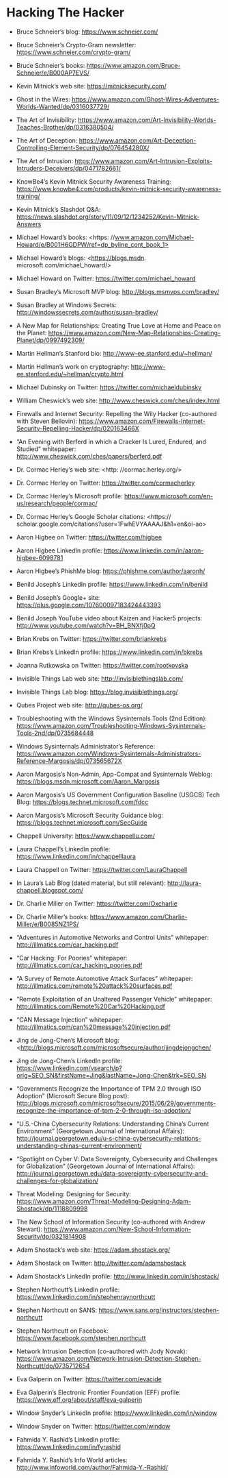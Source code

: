# Hacking The Hacker
- Bruce Schneier’s blog: <https://www.schneier.com/>
- Bruce Schneier’s Crypto-Gram newsletter: <https://www.schneier.com/crypto-gram/>
- Bruce Schneier’s books: <https://www.amazon.com/Bruce-Schneier/e/B000AP7EVS/>

- Kevin Mitnick’s web site: <https://mitnicksecurity.com/>
- Ghost in the Wires: <https://www.amazon.com/Ghost-Wires-Adventures-Worlds-Wanted/dp/0316037729/>
- The Art of Invisibility: <https://www.amazon.com/Art-Invisibility-Worlds-Teaches-Brother/dp/0316380504/>
- The Art of Deception: <https://www.amazon.com/Art-Deception-Controlling-Element-Security/dp/076454280X/>
- The Art of Intrusion: <https://www.amazon.com/Art-Intrusion-Exploits-Intruders-Deceivers/dp/0471782661/>
- KnowBe4’s Kevin Mitnick Security Awareness Training: <https://www.knowbe4.com/products/kevin-mitnick-security-awareness-training/>
- Kevin Mitnick’s Slashdot Q&A: <https://news.slashdot.org/story/11/09/12/1234252/Kevin-Mitnick-Answers>

- Michael Howard’s books: <https: //www.amazon.com/Michael-Howard/e/B001H6GDPW/ref=dp_byline_cont_book_1>
- Michael Howard’s blogs: <https://blogs.msdn. microsoft.com/michael_howard/>
- Michael Howard on Twitter: <https://twitter.com/michael_howard>

- Susan Bradley’s Microsoft MVP blog: <http://blogs.msmvps.com/bradley/>
- Susan Bradley at Windows Secrets: <http://windowssecrets.com/author/susan-bradley/>

- A New Map for Relationships: Creating True Love at Home and Peace on the Planet: <https://www.amazon.com/New-Map-Relationships-Creating-Planet/dp/0997492309/>
- Martin Hellman’s Stanford bio: <http://www-ee.stanford.edu/~hellman/>
- Martin Hellman’s work on cryptography: <http://www-ee.stanford.edu/~hellman/crypto.html>

- Michael Dubinsky on Twitter: <https://twitter.com/michaeldubinsky>

- William Cheswick’s web site: <http://www.cheswick.com/ches/index.html>
- Firewalls and Internet Security: Repelling the Wily Hacker (co-authored with Steven Bellovin): <https://www.amazon.com/Firewalls-Internet-Security-Repelling-Hacker/dp/020163466X>
- “An Evening with Berferd in which a Cracker Is Lured, Endured, and Studied” whitepaper: <http://www.cheswick.com/ches/papers/berferd.pdf>

- Dr. Cormac Herley’s web site: <http: //cormac.herley.org/>
- Dr. Cormac Herley on Twitter: <https://twitter.com/cormacherley>
- Dr. Cormac Herley’s Microsoft profile: <https://www.microsoft.com/en-us/research/people/cormac/>
- Dr. Cormac Herley’s Google Scholar citations: <https:// scholar.google.com/citations?user=1FwhEVYAAAAJ&h1=en&oi-ao>

- Aaron Higbee on Twitter: <https://twitter.com/higbee>
- Aaron Higbee LinkedIn profile: <https://www.linkedin.com/in/aaron-higbee-6098781>
- Aaron Higbee’s PhishMe blog: <https://phishme.com/author/aaronh/>

- Benild Joseph’s LinkedIn profile: <https://www.linkedin.com/in/benild>
- Benild Joseph’s Google+ site: <https://plus.google.com/107600097183424443393>
- Benild Joseph YouTube video about Kaizen and Hacker5 projects: <http://www.youtube.com/watch?v=BH_BNXfj0pQ>

- Brian Krebs on Twitter: <https://twitter.com/briankrebs>
- Brian Krebs’s LinkedIn profile: <https://www.linkedin.com/in/bkrebs>

- Joanna Rutkowska on Twitter: <https://twitter.com/rootkovska>
- Invisible Things Lab web site: <http://invisiblethingslab.com/>
- Invisible Things Lab blog: <https://blog.invisiblethings.org/>
- Qubes Project web site: <http://qubes-os.org/>

- Troubleshooting with the Windows Sysinternals Tools (2nd Edition): <https://www.amazon.com/Troubleshooting-Windows-Sysinternals-Tools-2nd/dp/0735684448>
- Windows Sysinternals Administrator’s Reference: <https://www.amazon.com/Windows-Sysinternals-Administrators-Reference-Margosis/dp/073565672X>
- Aaron Margosis’s Non-Admin, App-Compat and Sysinternals Weblog: <https://blogs.msdn.microsoft.com/Aaron_Margosis>
- Aaron Margosis’s US Government Configuration Baseline (USGCB) Tech Blog: <https://blogs.technet.microsoft.com/fdcc>
- Aaron Margosis’s Microsoft Security Guidance blog: <https://blogs.technet.microsoft.com/SecGuide>

- Chappell University: <https://www.chappellu.com/>
- Laura Chappell’s LinkedIn profile: <https://www.linkedin.com/in/chappelllaura>
- Laura Chappell on Twitter: <https://twitter.com/LauraChappell>
- In Laura’s Lab Blog (dated material, but still relevant): <http://laura-chappell.blogspot.com/>

- Dr. Charlie Miller on Twitter: <https://twitter.com/Oxcharlie>
- Dr. Charlie Miller’s books: <https://www.amazon.com/Charlie-Miller/e/B0085NZ1PS/>

- “Adventures in Automotive Networks and Control Units” whitepaper: <http://illmatics.com/car_hacking.pdf>
- “Car Hacking: For Poories” whitepaper: <http://illmatics.com/car_hacking_poories.pdf>
- “A Survey of Remote Automotive Attack Surfaces” whitepaper: <http://illmatics.com/remote%20attack%20surfaces.pdf>
- “Remote Exploitation of an Unaltered Passenger Vehicle” whitepaper: <http://illmatics.com/Remote%20Car%20Hacking.pdf>
- “CAN Message Injection” whitepaper: <http://illmatics.com/can%20message%20injection.pdf>

- Jing de Jong-Chen’s Microsoft blog: <http://blogs.microsoft.com/microsoftsecure/author/jingdejongchen/
- Jing de Jong-Chen’s LinkedIn profile: <https://www.linkedin.com/vsearch/p?orig=SEO_SN&firstName=Jing&lastName=Jong-Chen&trk=SEO_SN>
- “Governments Recognize the Importance of TPM 2.0 through ISO Adoption” (Microsoft Secure Blog post): <http://blogs.microsoft.com/microsoftsecure/2015/06/29/governments-recognize-the-importance-of-tpm-2-0-through-iso-adoption/>
- “U.S.-China Cybersecurity Relations: Understanding China’s Current Environment” (Georgetown Journal of International Affairs): <http://journal.georgetown.edu/u-s-china-cybersecurity-relations-understanding-chinas-current-environment/>
- “Spotlight on Cyber V: Data Sovereignty, Cybersecurity and Challenges for Globalization” (Georgetown Journal of International Affairs): <http://journal.georgetown.edu/data-sovereignty-cybersecurity-and-challenges-for-globalization/>

- Threat Modeling: Designing for Security: <https://www.amazon.com/Threat-Modeling-Designing-Adam-Shostack/dp/1118809998>
- The New School of Information Security (co-authored with Andrew Stewart): <https://www.amazon.com/New-School-Information-Security/dp/0321814908>
- Adam Shostack’s web site: <https://adam.shostack.org/>
- Adam Shostack on Twitter: <http://twitter.com/adamshostack>
- Adam Shostack’s LinkedIn profile: <http://www.linkedin.com/in/shostack/>

- Stephen Northcutt’s LinkedIn profile: <https://www.linkedin.com/in/stephenraynorthcutt>
- Stephen Northcutt on SANS: <https://www.sans.org/instructors/stephen-northcutt>
- Stephen Northcutt on Facebook: <https://www.facebook.com/stephen.northcutt>
- Network Intrusion Detection (co-authored with Jody Novak): <https://www.amazon.com/Network-Intrusion-Detection-Stephen-Northcutt/dp/0735712654>

- Eva Galperin on Twitter: <https://twitter.com/evacide>
- Eva Galperin’s Electronic Frontier Foundation (EFF) profile: <https://www.eff.org/about/staff/eva-galperin>

- Window Snyder’s LinkedIn profile: <https://www.linkedin.com/in/window>
- Window Snyder on Twitter: <https://twitter.com/window>

- Fahmida Y. Rashid’s LinkedIn profile: <https://www.linkedin.com/in/fyrashid>
- Fahmida Y. Rashid’s Info World articles: <http://www.infoworld.com/author/Fahmida-Y.-Rashid/>